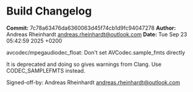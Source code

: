# Build Changelog

**Commit:** 7c78a63476da6360063d45f74cb1d9fc94047278
**Author:** Andreas Rheinhardt <andreas.rheinhardt@outlook.com>
**Date:** Tue Sep 23 05:42:59 2025 +0200

avcodec/mpegaudiodec_float: Don't set AVCodec.sample_fmts directly

It is deprecated and doing so gives warnings from Clang.
Use CODEC_SAMPLEFMTS instead.

Signed-off-by: Andreas Rheinhardt <andreas.rheinhardt@outlook.com>
